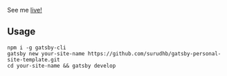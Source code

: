 See me [live!](https://qsmalljr.github.io)

## Usage

`npm i -g gatsby-cli`\
`gatsby new your-site-name https://github.com/surudhb/gatsby-personal-site-template.git`\
`cd your-site-name && gatsby develop`
